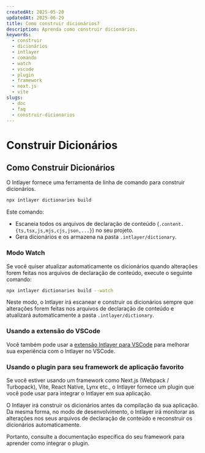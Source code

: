 ```yaml
---
createdAt: 2025-05-20
updatedAt: 2025-06-29
title: Como construir dicionários?
description: Aprenda como construir dicionários.
keywords:
  - construir
  - dicionários
  - intlayer
  - comando
  - watch
  - vscode
  - plugin
  - framework
  - next.js
  - vite
slugs:
  - doc
  - faq
  - construir-dicionarios
---
```


# Construir Dicionários

## Como Construir Dicionários

O Intlayer fornece uma ferramenta de linha de comando para construir dicionários.

```bash
npx intlayer dictionaries build
```

Este comando:

- Escaneia todos os arquivos de declaração de conteúdo (`.content.{ts,tsx,js,mjs,cjs,json,...}`) no seu projeto.
- Gera dicionários e os armazena na pasta `.intlayer/dictionary`.

### Modo Watch

Se você quiser atualizar automaticamente os dicionários quando alterações forem feitas nos arquivos de declaração de conteúdo, execute o seguinte comando:

```bash
npx intlayer dictionaries build --watch
```

Neste modo, o Intlayer irá escanear e construir os dicionários sempre que alterações forem feitas nos arquivos de declaração de conteúdo e atualizará automaticamente a pasta `.intlayer/dictionary`.

### Usando a extensão do VSCode

Você também pode usar a [extensão Intlayer para VSCode](https://github.com/aymericzip/intlayer/tree/main/docs/pt/vs_code_extension.md) para melhorar sua experiência com o Intlayer no VSCode.

### Usando o plugin para seu framework de aplicação favorito

Se você estiver usando um framework como Next.js (Webpack / Turbopack), Vite, React Native, Lynx etc., o Intlayer fornece um plugin que você pode usar para integrar o Intlayer em sua aplicação.

O Intlayer irá construir os dicionários antes da compilação da sua aplicação.
Da mesma forma, no modo de desenvolvimento, o Intlayer irá monitorar as alterações nos seus arquivos de declaração de conteúdo e reconstruir os dicionários automaticamente.

Portanto, consulte a documentação específica do seu framework para aprender como integrar o plugin.
